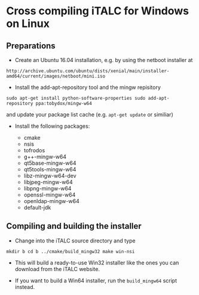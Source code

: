# Cross compiling iTALC for Windows on Linux

## Preparations

* Create an Ubuntu 16.04 installation, e.g. by using the netboot installer at

 `http://archive.ubuntu.com/ubuntu/dists/xenial/main/installer-amd64/current/images/netboot/mini.iso`

* Install the add-apt-repository tool and the mingw repisitory

 `sudo apt-get install python-software-properties
  sudo add-apt-repository ppa:tobydox/mingw-w64`

  and update your package list cache (e.g. `apt-get update` or similiar)

* Install the following packages:

  * cmake
  * nsis
  * tofrodos
  * g++-mingw-w64
  * qt5base-mingw-w64
  * qt5tools-mingw-w64
  * libz-mingw-w64-dev
  * libjpeg-mingw-w64
  * libpng-mingw-w64
  * openssl-mingw-w64
  * openldap-mingw-w64
  * default-jdk

## Compiling and building the installer

* Change into the iTALC source directory and type

 `mkdir b
  cd b
  ../cmake/build_mingw32
  make win-nsi`

* This will build a ready-to-use Win32 installer like the ones you can download
  from the iTALC website.

* If you want to build a Win64 installer, run the `build_mingw64` script instead.

